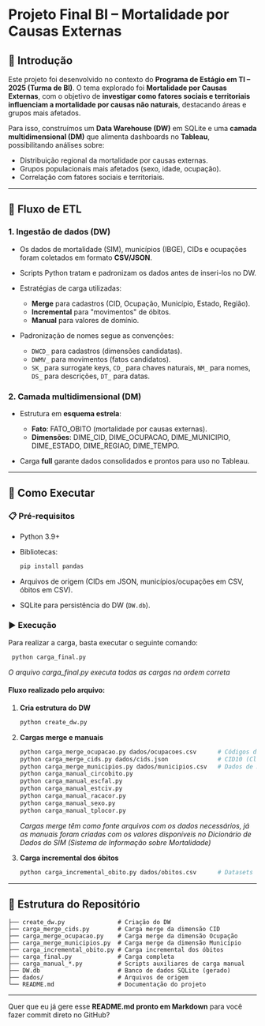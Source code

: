 # Projeto Final BI – Mortalidade por Causas Externas

## 📖 Introdução

Este projeto foi desenvolvido no contexto do **Programa de Estágio em TI – 2025 (Turma de BI)**.
O tema explorado foi **Mortalidade por Causas Externas**, com o objetivo de **investigar como fatores sociais e territoriais influenciam a mortalidade por causas não naturais**, destacando áreas e grupos mais afetados.

Para isso, construímos um **Data Warehouse (DW)** em SQLite e uma **camada multidimensional (DM)** que alimenta dashboards no **Tableau**, possibilitando análises sobre:

* Distribuição regional da mortalidade por causas externas.
* Grupos populacionais mais afetados (sexo, idade, ocupação).
* Correlação com fatores sociais e territoriais.

---

## 🔄 Fluxo de ETL

### 1. Ingestão de dados (DW)

* Os dados de mortalidade (SIM), municípios (IBGE), CIDs e ocupações foram coletados em formato **CSV/JSON**.
* Scripts Python tratam e padronizam os dados antes de inseri-los no DW.
* Estratégias de carga utilizadas:

  * **Merge** para cadastros (CID, Ocupação, Município, Estado, Região).
  * **Incremental** para "movimentos" de óbitos.
  *  **Manual** para valores de domínio.
* Padronização de nomes segue as convenções:

  * `DWCD_` para cadastros (dimensões candidatas).
  * `DWMV_` para movimentos (fatos candidatos).
  * `SK_` para surrogate keys, `CD_` para chaves naturais, `NM_` para nomes, `DS_` para descrições, `DT_` para datas.

### 2. Camada multidimensional (DM)

* Estrutura em **esquema estrela**:

  * **Fato**: FATO\_OBITO (mortalidade por causas externas).
  * **Dimensões**: DIME\_CID, DIME\_OCUPACAO, DIME\_MUNICIPIO, DIME\_ESTADO, DIME\_REGIAO, DIME\_TEMPO.
* Carga **full** garante dados consolidados e prontos para uso no Tableau.

---

## 🚀 Como Executar

### 📋 Pré-requisitos

* Python 3.9+
* Bibliotecas:

  ```bash
  pip install pandas
  ```
* Arquivos de origem (CIDs em JSON, municípios/ocupações em CSV, óbitos em CSV).
* SQLite para persistência do DW (`DW.db`).

### ▶️ Execução
Para realizar a carga, basta executar o seguinte comando:
  ```bash
   python carga_final.py
   ```
*O arquivo carga_final.py executa todas as cargas na ordem correta*
#### Fluxo realizado pelo arquivo:
1. **Cria estrutura do DW**

   ```bash
   python create_dw.py
   ```

2. **Cargas merge e manuais**

   ```bash
   python carga_merge_ocupacao.py dados/ocupacoes.csv      # Códigos da Classificação Brasileira de Ocupações
   python carga_merge_cids.py dados/cids.json              # CID10 (Classificação Internacional de Doenças)
   python carga_merge_municipios.py dados/municipios.csv   # Dados de municípios do IBGE
   python carga_manual_circobito.py
   python carga_manual_escfal.py
   python carga_manual_estciv.py
   python carga_manual_racacor.py
   python carga_manual_sexo.py
   python carga_manual_tplocor.py
   ```
    *Cargas merge têm como fonte arquivos com os dados necessários, já as manuais foram criadas com os valores disponíveis no Dicionário de Dados do SIM (Sistema de Informação sobre Mortalidade)*

4. **Carga incremental dos óbitos**

   ```bash
   python carga_incremental_obito.py dados/obitos.csv      # Datasets de cada ano disponíveis no SIM (Sistema de Informação sobre Mortalidade)
   ```
---

## 📂 Estrutura do Repositório

```
├── create_dw.py               # Criação do DW
├── carga_merge_cids.py        # Carga merge da dimensão CID
├── carga_merge_ocupacao.py    # Carga merge da dimensão Ocupação
├── carga_merge_municipios.py  # Carga merge da dimensão Município
├── carga_incremental_obito.py # Carga incremental dos óbitos
├── carga_final.py             # Carga completa
├── carga_manual_*.py          # Scripts auxiliares de carga manual
├── DW.db                      # Banco de dados SQLite (gerado)
├── dados/                     # Arquivos de origem
└── README.md                  # Documentação do projeto
```

---

Quer que eu já gere esse **README.md pronto em Markdown** para você fazer commit direto no GitHub?
